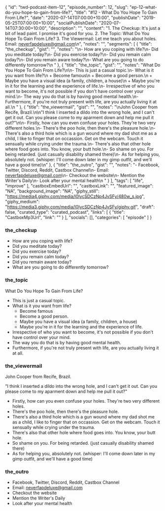 {
	"id": "twd-podcast-item-12",
	"episode_number": 12,
	"slug": "ep-12-what-do-you-hope-to-gain-from-life?",
	"title": "#12 - What Do You Hope To Gain From Life?",
	"date": "2020-07-14T07:00:00+10:00",
	"publishDate": "2019-05-25T07:00:00+10:00",
	"socialPublishDate": "2020-07-14T07:30:00+10:00",
	"description": "",
	"content": "1. The Checkup: It's just a bit of lead paint. I promise it's good for you. 2. The Topic: What Do You Hope To Gain From Life? 3. The Viewermail: Let me teach you about holes. Email: neverfapdeluxe@gmail.com\n",
	"notes": "",
	"segments": [
		{
			"title": "the_checkup",
			"gist": "",
			"notes": "\n- How are you coping with life?\n- Did you meditate today?\n- Did you exercise today?\n- Did you remain calm today?\n- Did you remain aware today?\n- What are you going to do differently tomorrow?\n      "
		},
		{
			"title": "the_topic",
			"gist": "",
			"notes": "What Do You Hope To Gain From Life?\n\n- This is just a casual topic.\n- What is it you want from life?\n  + Become famous\n  + Become a good person.\n  + Maybe you have a visual idea (a family, children, a house)\n  + Maybe you're in it for the learning and the experience of life.\n- Irrespective of who you want to become, it's not possible if you don't have control over your mind.\n- The way you do that is by having good mental health.\n- Furthermore, if you're not truly present with life, are you actually living it at all.\n      "
		},
		{
			"title": "the_viewermail",
			"gist": "",
			"notes": "\nJohn Cooper from Recife, Brazil.\n\n\"I think I inserted a dildo into the wrong hole, and I can't get it out. Can you please come to my aparment down and help me pull it out?\"\n\n- Firstly, how can you even confuse your holes. They're two very different holes.\n- There's the poo hole, then there's the pleasure hole.\n- There's also a third hole which is a gun wound where my dad shot me as a child, I like to finger that on occassion. Get on the webcam. Touch it sensually while crying under the trauma.\n- There's also that other hole where food goes into. You know, your butt hole.\n- So shame on you. For being retarded. (just casually disability shamed there)\n- As for helping you, absolutely not. (whisper: I'll come down later in my gimp outfit, and we'll have a good time)\n"
		},
		{
			"title": "the_outro",
			"gist": "",
			"notes": "- Facebook, Twitter, Discord, Reddit, Castbox Channel\n- Email: neverfapdeluxe@gmail.com\n- Checkout the website\n- Mention the Writer's Daily\n- Look after your mental health\n      "
		}
	],
	"tags": [
		"life",
		"improve"
	],
	"castboxEmbedUrl": "",
	"castboxLink": "",
	"featured_image": "NA",
	"background_image": "NA",
	"giphy_still": "https://media4.giphy.com/media/l0IycSDCzNp4JvSFy/480w_s.jpg",
	"giphy_medium": "https://media3.giphy.com/media/l0IycSDCzNp4JvSFy/giphy.gif",
	"draft": false,
	"curated_type": "curated_podcast",
	"links": [
		{
			"title": "CastboxMp3Url",
			"link": ""
		}
	],
	"socials": [],
	"categories": [
		"episode"
	]
}

### the_checkup


- How are you coping with life?
- Did you meditate today?
- Did you exercise today?
- Did you remain calm today?
- Did you remain aware today?
- What are you going to do differently tomorrow?
      
### the_topic

What Do You Hope To Gain From Life?

- This is just a casual topic.
- What is it you want from life?
  + Become famous
  + Become a good person.
  + Maybe you have a visual idea (a family, children, a house)
  + Maybe you're in it for the learning and the experience of life.
- Irrespective of who you want to become, it's not possible if you don't have control over your mind.
- The way you do that is by having good mental health.
- Furthermore, if you're not truly present with life, are you actually living it at all.
      
### the_viewermail


John Cooper from Recife, Brazil.

"I think I inserted a dildo into the wrong hole, and I can't get it out. Can you please come to my aparment down and help me pull it out?"

- Firstly, how can you even confuse your holes. They're two very different holes.
- There's the poo hole, then there's the pleasure hole.
- There's also a third hole which is a gun wound where my dad shot me as a child, I like to finger that on occassion. Get on the webcam. Touch it sensually while crying under the trauma.
- There's also that other hole where food goes into. You know, your butt hole.
- So shame on you. For being retarded. (just casually disability shamed there)
- As for helping you, absolutely not. (whisper: I'll come down later in my gimp outfit, and we'll have a good time)

### the_outro

- Facebook, Twitter, Discord, Reddit, Castbox Channel
- Email: neverfapdeluxe@gmail.com
- Checkout the website
- Mention the Writer's Daily
- Look after your mental health
      
